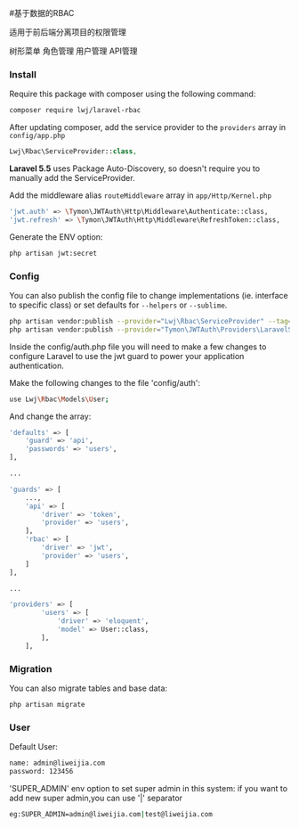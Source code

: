 #基于数据的RBAC

适用于前后端分离项目的权限管理


树形菜单
角色管理
用户管理
API管理

### Install
Require this package with composer using the following command:

```bash
composer require lwj/laravel-rbac
```

After updating composer, add the service provider to the `providers` array in `config/app.php`

```php
Lwj\Rbac\ServiceProvider::class,
```
**Laravel 5.5** uses Package Auto-Discovery, so doesn't require you to manually add the ServiceProvider.

Add the middleware alias `routeMiddleware` array in `app/Http/Kernel.php`

```bash
'jwt.auth' => \Tymon\JWTAuth\Http\Middleware\Authenticate::class,
'jwt.refresh' => \Tymon\JWTAuth\Http\Middleware\RefreshToken::class,
```

Generate the ENV option:

```bash
php artisan jwt:secret
```

### Config

You can also publish the config file to change implementations (ie. interface to specific class) or set defaults for `--helpers` or `--sublime`.

```bash
php artisan vendor:publish --provider="Lwj\Rbac\ServiceProvider" --tag=config
php artisan vendor:publish --provider="Tymon\JWTAuth\Providers\LaravelServiceProvider"
```

Inside the config/auth.php file you will need to make a few changes to configure Laravel to use the jwt guard to power your application authentication.

Make the following changes to the file 'config/auth':

```bash
use Lwj\Rbac\Models\User;
```

And change the array:

```bash
'defaults' => [
    'guard' => 'api',
    'passwords' => 'users',
],

...

'guards' => [
    ...,
    'api' => [
        'driver' => 'token',
        'provider' => 'users',
    ],
    'rbac' => [
        'driver' => 'jwt',
        'provider' => 'users',
    ]
],

...

'providers' => [
        'users' => [
            'driver' => 'eloquent',
            'model' => User::class,
        ],
    ],
```

### Migration

You can also migrate tables and base data:

```bash
php artisan migrate
```

### User

Default User:

```bash
name: admin@liweijia.com
password: 123456
```

'SUPER_ADMIN' env option to set super admin in this system:
if you want to add new super admin,you can use '|' separator
 
```bash
eg:SUPER_ADMIN=admin@liweijia.com|test@liweijia.com
```
